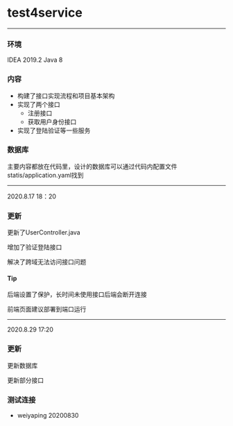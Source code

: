 # test4service

---
### 环境
IDEA 2019.2
Java 8

### 内容
- 构建了接口实现流程和项目基本架构
- 实现了两个接口
  - 注册接口
  - 获取用户身份接口
- 实现了登陆验证等一些服务

### 数据库
主要内容都放在代码里，设计的数据库可以通过代码内配置文件statis/application.yaml找到

---
2020.8.17 18：20

### 更新

更新了UserController.java

增加了验证登陆接口

解决了跨域无法访问接口问题

#### Tip

后端设置了保护，长时间未使用接口后端会断开连接

前端页面建议部署到端口运行

---
2020.8.29 17:20

### 更新

更新数据库

更新部分接口

### 测试连接
- weiyaping 20200830

